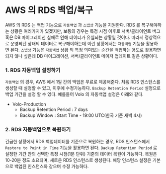 # AWS 의 RDS 백업/복구

AWS 의 RDS 는 백업 기능으로 `자동백업` 과 `스냅샷` 기능을 지원한다. RDS 를 복구해야하는 상황은 여러가지가 있겠지만, 보통의 경우는 특정 시점 이후로 서버/클라이언트 버그 혹은 DB 마이그레이션 실패로 인해 데이터가 유실되는 상황일 것이다. 따라서 정상적으로 운영되던 상태의 데이터로 복구해야하는데 이런 상황에서는 `자동백업` 기능을 활용하면 된다. `스냅샷` 기능은 `자동백업` 상황 외 특정 의미있는 순간을 백업하는 용도로 활용하면 되지 않나 싶은데 DB 마이그레이션, 서버/클라이언트 메이저 업데이트 같은 상황이다.

### 1. RDS 자동백업 설정하기
`자동백업` 의 경우, AWS 에서 1일 간의 백업은 무료로 제공해준다. 처음 RDS 인스턴스를 생성할 때 설정할 수 있고, 이후에 수정가능하다. `Backup Retention Period` 설정으로 백업 기간을 설정 할 수 있다. 예를들어 Volo 의 자동백업 설정은 아래와 같다.
- Volo-Production
  - Backup Retention Period : 7 days
  - Backup Window : Start Time - 19:00 UTC(한국 기준 새벽 4시)

### 2. RDS 자동백업으로 복원하기
긴급한 상황에서 RDS 백업데이터를 기준으로 복원하는 경우, RDS 인스턴스에서 `Restore to Point in Time` 기능을 활용하면 된다. `Backup Retention Period` 로 설정한 기간 안의 선택한 특정 시점(1분 단위) 기준의 데이터 복원이 가능하다. 복원은 10-20분 정도 소요되며, 새로운 RDS 인스턴스로 생성된다. 해당 인스턴스 설정은 기본으로 백업된 인스턴스와 같으며 수정 가능하다.